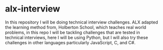 # alx-interview
In this repository I will be doing technical interview challenges.
ALX adapted the learning method from, Holberton School, which teaches real world problems, in this repo I will be tackling challenges that are tested in technical interviews,  here I will be using Python, but I will also try these challenges in other languages particularly JavaScript, C, and  C#.
